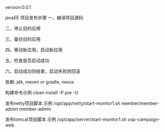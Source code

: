 ﻿version:0.0.1

javaEE 项目发布步骤
一，编译项目源码

二，停止旧的应用

三，备份旧的应用

四，移动新应用，启动新应用

五，检查是否启动成功

六，启动成功则结束，启动失败则回滚


依赖: jdk, maven or gradle, nexus

构建命令示例
clean install -P pre -U

发布netty项目脚本 示例
/opt/app/netty/start-monitor1.sh member/member-admin member-admin

发布tomcat项目脚本 示例
/opt/app/server/start-monitor1.sh osp-campaign-web
